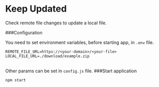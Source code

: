 # Keep Updated
Check remote file changes to update a local file.

###Configuration

You need to set environment variables, before starting app, in `.env` file.
```shell
REMOTE_FILE_URL=https://<your-domain>/<your-file>
LOCAL_FILE_URL=./download/example.zip
```
\
Other params can be set in `config.js` file.
###Start application
```shell
npm start
```
